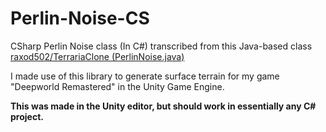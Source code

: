 # Perlin-Noise-CS
CSharp Perlin Noise class (In C#) transcribed from this Java-based class [raxod502/TerrariaClone (PerlinNoise.java)](https://github.com/raxod502/TerrariaClone/blob/master/src/PerlinNoise.java)

I made use of this library to generate surface terrain for my game "Deepworld Remastered" in the Unity Game Engine.

**This was made in the Unity editor, but should work in essentially any C# project.**
